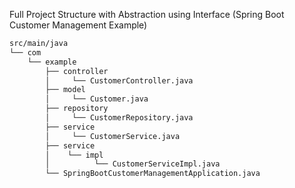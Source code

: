 Full Project Structure with Abstraction using Interface (Spring Boot Customer Management Example)

````bash
src/main/java
└── com
    └── example
        ├── controller
        │     └── CustomerController.java
        ├── model
        │     └── Customer.java
        ├── repository
        │     └── CustomerRepository.java
        ├── service
        │     └── CustomerService.java
        ├── service
        │    └── impl
        │          └── CustomerServiceImpl.java
        └── SpringBootCustomerManagementApplication.java
````